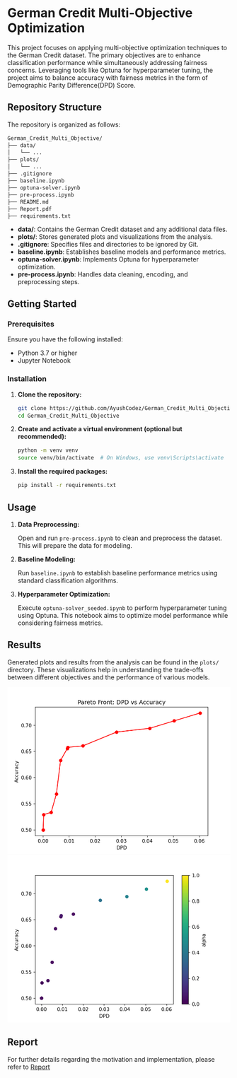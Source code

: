 # German Credit Multi-Objective Optimization

This project focuses on applying multi-objective optimization techniques to the German Credit dataset. The primary objectives are to enhance classification performance while simultaneously addressing fairness concerns. Leveraging tools like Optuna for hyperparameter tuning, the project aims to balance accuracy with fairness metrics in the form  of Demographic Parity Difference(DPD) Score.

## Repository Structure

The repository is organized as follows:

```
German_Credit_Multi_Objective/
├── data/
│   └── ...
├── plots/
│   └── ...
├── .gitignore
├── baseline.ipynb
├── optuna-solver.ipynb
├── pre-process.ipynb
├── README.md
├── Report.pdf
├── requirements.txt
```



* **data/**: Contains the German Credit dataset and any additional data files.
* **plots/**: Stores generated plots and visualizations from the analysis.
* **.gitignore**: Specifies files and directories to be ignored by Git.
* **baseline.ipynb**: Establishes baseline models and performance metrics.
* **optuna-solver.ipynb**: Implements Optuna for hyperparameter optimization.
* **pre-process.ipynb**: Handles data cleaning, encoding, and preprocessing steps.

## Getting Started

### Prerequisites

Ensure you have the following installed:

* Python 3.7 or higher
* Jupyter Notebook

### Installation

1. **Clone the repository:**

   ```bash
   git clone https://github.com/AyushCodez/German_Credit_Multi_Objective.git
   cd German_Credit_Multi_Objective
   ```



2. **Create and activate a virtual environment (optional but recommended):**

   ```bash
   python -m venv venv
   source venv/bin/activate  # On Windows, use venv\Scripts\activate
   ```



3. **Install the required packages:**

   ```bash
   pip install -r requirements.txt
   ```

## Usage

1. **Data Preprocessing:**

   Open and run `pre-process.ipynb` to clean and preprocess the dataset. This will prepare the data for modeling.

2. **Baseline Modeling:**

   Run `baseline.ipynb` to establish baseline performance metrics using standard classification algorithms.

3. **Hyperparameter Optimization:**

   Execute `optuna-solver_seeded.ipynb` to perform hyperparameter tuning using Optuna. This notebook aims to optimize model performance while considering fairness metrics.

## Results

Generated plots and results from the analysis can be found in the `plots/` directory. These visualizations help in understanding the trade-offs between different objectives and the performance of various models.

![Pareto Front](plots/Pareto%20Front%20%20DPD%20vs%20Accuracy.png)
![Pareto front](plots/Pareto%20Solutions%20DPD%20VS%20Accuracy.png)

## Report
For further details regarding the motivation and implementation, please refer to [Report](Report.pdf)



